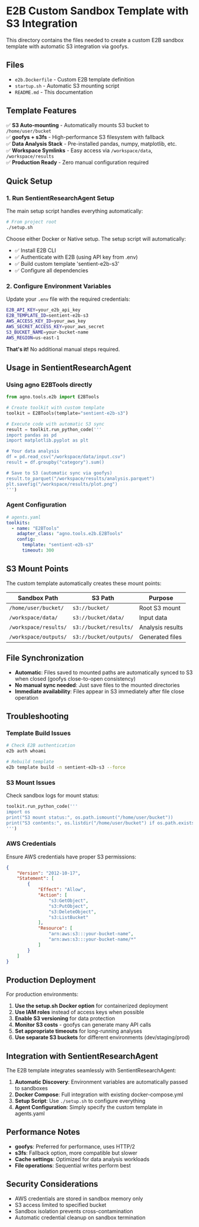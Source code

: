 # E2B Custom Sandbox Template with S3 Integration

This directory contains the files needed to create a custom E2B sandbox template with automatic S3 integration via goofys.

## Files

- `e2b.Dockerfile` - Custom E2B template definition
- `startup.sh` - Automatic S3 mounting script
- `README.md` - This documentation

## Template Features

✅ **S3 Auto-mounting** - Automatically mounts S3 bucket to `/home/user/bucket`  
✅ **goofys + s3fs** - High-performance S3 filesystem with fallback  
✅ **Data Analysis Stack** - Pre-installed pandas, numpy, matplotlib, etc.  
✅ **Workspace Symlinks** - Easy access via `/workspace/data`, `/workspace/results`  
✅ **Production Ready** - Zero manual configuration required  

## Quick Setup

### 1. Run SentientResearchAgent Setup

The main setup script handles everything automatically:

```bash
# From project root
./setup.sh
```

Choose either Docker or Native setup. The setup script will automatically:
- ✅ Install E2B CLI
- ✅ Authenticate with E2B (using API key from .env)
- ✅ Build custom template 'sentient-e2b-s3'
- ✅ Configure all dependencies

### 2. Configure Environment Variables

Update your `.env` file with the required credentials:

```bash
E2B_API_KEY=your_e2b_api_key
E2B_TEMPLATE_ID=sentient-e2b-s3
AWS_ACCESS_KEY_ID=your_aws_key
AWS_SECRET_ACCESS_KEY=your_aws_secret
S3_BUCKET_NAME=your-bucket-name
AWS_REGION=us-east-1
```

**That's it!** No additional manual steps required.

## Usage in SentientResearchAgent

### Using agno E2BTools directly

```python
from agno.tools.e2b import E2BTools

# Create toolkit with custom template
toolkit = E2BTools(template="sentient-e2b-s3")

# Execute code with automatic S3 sync
result = toolkit.run_python_code('''
import pandas as pd
import matplotlib.pyplot as plt

# Your data analysis
df = pd.read_csv("/workspace/data/input.csv")
result = df.groupby("category").sum()

# Save to S3 (automatic sync via goofys)
result.to_parquet("/workspace/results/analysis.parquet")
plt.savefig("/workspace/results/plot.png")
''')
```

### Agent Configuration

```yaml
# agents.yaml
toolkits:
  - name: "E2BTools"
    adapter_class: "agno.tools.e2b.E2BTools"
    config:
      template: "sentient-e2b-s3"
      timeout: 300
```

## S3 Mount Points

The custom template automatically creates these mount points:

| Sandbox Path | S3 Path | Purpose |
|-------------|---------|---------|
| `/home/user/bucket/` | `s3://bucket/` | Root S3 mount |
| `/workspace/data/` | `s3://bucket/data/` | Input data |
| `/workspace/results/` | `s3://bucket/results/` | Analysis results |
| `/workspace/outputs/` | `s3://bucket/outputs/` | Generated files |

## File Synchronization

- **Automatic**: Files saved to mounted paths are automatically synced to S3 when closed (goofys close-to-open consistency)
- **No manual sync needed**: Just save files to the mounted directories
- **Immediate availability**: Files appear in S3 immediately after file close operation

## Troubleshooting

### Template Build Issues

```bash
# Check E2B authentication
e2b auth whoami

# Rebuild template
e2b template build -n sentient-e2b-s3 --force
```

### S3 Mount Issues

Check sandbox logs for mount status:

```python
toolkit.run_python_code('''
import os
print("S3 mount status:", os.path.ismount("/home/user/bucket"))
print("S3 contents:", os.listdir("/home/user/bucket") if os.path.exists("/home/user/bucket") else "Not mounted")
''')
```

### AWS Credentials

Ensure AWS credentials have proper S3 permissions:

```json
{
    "Version": "2012-10-17",
    "Statement": [
        {
            "Effect": "Allow",
            "Action": [
                "s3:GetObject",
                "s3:PutObject",
                "s3:DeleteObject",
                "s3:ListBucket"
            ],
            "Resource": [
                "arn:aws:s3:::your-bucket-name",
                "arn:aws:s3:::your-bucket-name/*"
            ]
        }
    ]
}
```

## Production Deployment

For production environments:

1. **Use the setup.sh Docker option** for containerized deployment
2. **Use IAM roles** instead of access keys when possible
3. **Enable S3 versioning** for data protection
4. **Monitor S3 costs** - goofys can generate many API calls
5. **Set appropriate timeouts** for long-running analyses
6. **Use separate S3 buckets** for different environments (dev/staging/prod)

## Integration with SentientResearchAgent

The E2B template integrates seamlessly with SentientResearchAgent:

1. **Automatic Discovery**: Environment variables are automatically passed to sandboxes
2. **Docker Compose**: Full integration with existing docker-compose.yml
3. **Setup Script**: Use `./setup.sh` to configure everything
4. **Agent Configuration**: Simply specify the custom template in agents.yaml

## Performance Notes

- **goofys**: Preferred for performance, uses HTTP/2
- **s3fs**: Fallback option, more compatible but slower
- **Cache settings**: Optimized for data analysis workloads
- **File operations**: Sequential writes perform best

## Security Considerations

- AWS credentials are stored in sandbox memory only
- S3 access limited to specified bucket
- Sandbox isolation prevents cross-contamination
- Automatic credential cleanup on sandbox termination
